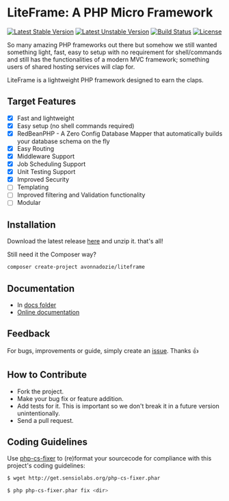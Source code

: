 # LiteFrame: A PHP Micro Framework
[![Latest Stable Version](https://poser.pugx.org/avonnadozie/liteframe/v/stable)](https://packagist.org/packages/avonnadozie/liteframe)
[![Latest Unstable Version](https://poser.pugx.org/avonnadozie/liteframe/v/unstable)](https://packagist.org/packages/avonnadozie/liteframe)
[![Build Status](https://travis-ci.org/AVONnadozie/LiteFrame.svg?branch=master)](https://travis-ci.org/AVONnadozie/LiteFrame)
[![License](https://poser.pugx.org/avonnadozie/liteframe/license)](https://packagist.org/packages/avonnadozie/liteframe)

So many amazing PHP frameworks out there but somehow we still wanted something light, fast, easy to setup
with no requirement for shell/commands and still has the functionalities of a modern MVC framework; 
something users of shared hosting services will clap for.

LiteFrame is a lightweight PHP framework designed to earn the claps.

## Target Features
- [x] Fast and lightweight
- [x] Easy setup (no shell commands required)
- [x] RedBeanPHP - A Zero Config Database Mapper that automatically builds your database schema on the fly
- [x] Easy Routing
- [x] Middleware Support
- [x] Job Scheduling Support
- [x] Unit Testing Support
- [x] Improved Security
- [ ] Templating
- [ ] Improved filtering and Validation functionality
- [ ] Modular

## Installation
Download the latest release [here](https://github.com/AVONnadozie/LiteFrame/releases) and unzip it. that's all!

Still need it the Composer way?

```bash
composer create-project avonnadozie/liteframe
```


## Documentation
* In [docs folder](./docs)
* [Online documentation](https://avonnadozie.github.io/LiteFrame/)

## Feedback
For bugs, improvements or guide, simply create an [issue](https://github.com/AVONnadozie/LiteFrame/issues). Thanks 👍

## How to Contribute
* Fork the project.
* Make your bug fix or feature addition.
* Add tests for it. This is important so we don't break it in a future version unintentionally.
* Send a pull request.

## Coding Guidelines
Use [php-cs-fixer](https://github.com/FriendsOfPHP/PHP-CS-Fixer) to (re)format your sourcecode for compliance with this project's coding guidelines:

```bash
$ wget http://get.sensiolabs.org/php-cs-fixer.phar

$ php php-cs-fixer.phar fix <dir>
```

